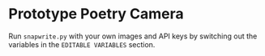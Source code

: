# Prototype Poetry Camera 

Run `snapwrite.py` with your own images and API keys by switching out the variables in the `EDITABLE VARIABLES` section.